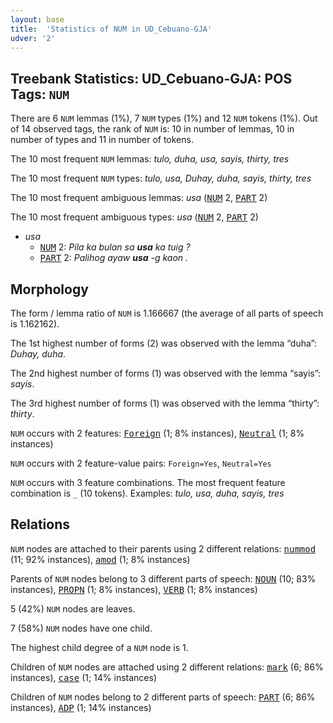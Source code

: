 ```yaml
---
layout: base
title:  'Statistics of NUM in UD_Cebuano-GJA'
udver: '2'
---
```


## Treebank Statistics: UD_Cebuano-GJA: POS Tags: `NUM`

There are 6 `NUM` lemmas (1%), 7 `NUM` types (1%) and 12 `NUM` tokens (1%).
Out of 14 observed tags, the rank of `NUM` is: 10 in number of lemmas, 10 in number of types and 11 in number of tokens.

The 10 most frequent `NUM` lemmas: <em>tulo, duha, usa, sayis, thirty, tres</em>

The 10 most frequent `NUM` types:  <em>tulo, usa, Duhay, duha, sayis, thirty, tres</em>

The 10 most frequent ambiguous lemmas: <em>usa</em> (<tt><a href="ceb_gja-pos-NUM.html">NUM</a></tt> 2, <tt><a href="ceb_gja-pos-PART.html">PART</a></tt> 2)

The 10 most frequent ambiguous types:  <em>usa</em> (<tt><a href="ceb_gja-pos-NUM.html">NUM</a></tt> 2, <tt><a href="ceb_gja-pos-PART.html">PART</a></tt> 2)


* <em>usa</em>
  * <tt><a href="ceb_gja-pos-NUM.html">NUM</a></tt> 2: <em>Pila ka bulan sa <b>usa</b> ka tuig ?</em>
  * <tt><a href="ceb_gja-pos-PART.html">PART</a></tt> 2: <em>Palihog ayaw <b>usa</b> -g kaon .</em>

## Morphology

The form / lemma ratio of `NUM` is 1.166667 (the average of all parts of speech is 1.162162).

The 1st highest number of forms (2) was observed with the lemma “duha”: <em>Duhay, duha</em>.

The 2nd highest number of forms (1) was observed with the lemma “sayis”: <em>sayis</em>.

The 3rd highest number of forms (1) was observed with the lemma “thirty”: <em>thirty</em>.

`NUM` occurs with 2 features: <tt><a href="ceb_gja-feat-Foreign.html">Foreign</a></tt> (1; 8% instances), <tt><a href="ceb_gja-feat-Neutral.html">Neutral</a></tt> (1; 8% instances)

`NUM` occurs with 2 feature-value pairs: `Foreign=Yes`, `Neutral=Yes`

`NUM` occurs with 3 feature combinations.
The most frequent feature combination is `_` (10 tokens).
Examples: <em>tulo, usa, duha, sayis, tres</em>


## Relations

`NUM` nodes are attached to their parents using 2 different relations: <tt><a href="ceb_gja-dep-nummod.html">nummod</a></tt> (11; 92% instances), <tt><a href="ceb_gja-dep-amod.html">amod</a></tt> (1; 8% instances)

Parents of `NUM` nodes belong to 3 different parts of speech: <tt><a href="ceb_gja-pos-NOUN.html">NOUN</a></tt> (10; 83% instances), <tt><a href="ceb_gja-pos-PROPN.html">PROPN</a></tt> (1; 8% instances), <tt><a href="ceb_gja-pos-VERB.html">VERB</a></tt> (1; 8% instances)

5 (42%) `NUM` nodes are leaves.

7 (58%) `NUM` nodes have one child.

The highest child degree of a `NUM` node is 1.

Children of `NUM` nodes are attached using 2 different relations: <tt><a href="ceb_gja-dep-mark.html">mark</a></tt> (6; 86% instances), <tt><a href="ceb_gja-dep-case.html">case</a></tt> (1; 14% instances)

Children of `NUM` nodes belong to 2 different parts of speech: <tt><a href="ceb_gja-pos-PART.html">PART</a></tt> (6; 86% instances), <tt><a href="ceb_gja-pos-ADP.html">ADP</a></tt> (1; 14% instances)

